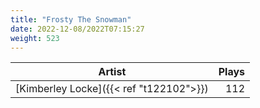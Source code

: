 ```yaml
---
title: "Frosty The Snowman"
date: 2022-12-08/2022T07:15:27
weight: 523
---
```




 Artist | Plays 
----- | -----:
[Kimberley Locke]({{< ref "t122102">}}) | 112
